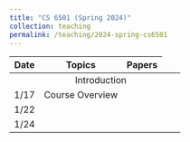 ```yaml
---
title: "CS 6501 (Spring 2024)"
collection: teaching
permalink: /teaching/2024-spring-cs6501
---
```



| Date    | Topics | Papers |
| -------- | ------- |  ------- |
| <td colspan="3" align="center">Introduction</td> |
| 1/17  | Course Overview | |
| 1/22  |      |  |
| 1/24  |      |  |
